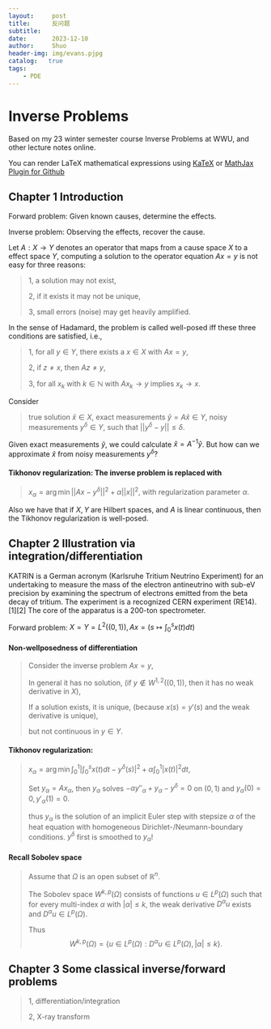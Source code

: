 ```yaml
---
layout:     post
title:      反问题
subtitle:   
date:       2023-12-10
author:     Shuo
header-img: img/evans.pjpg
catalog:   true
tags:
    - PDE
---
```


# Inverse Problems

Based on my 23 winter semester course Inverse Problems at WWU, and other lecture notes online. 

You can render LaTeX mathematical expressions using [KaTeX](https://khan.github.io/KaTeX/) or [MathJax Plugin for Github](https://chrome.google.com/webstore/detail/mathjax-plugin-for-github/ioemnmodlmafdkllaclgeombjnmnbima?hl=en)

## Chapter 1 Introduction

Forward problem: Given known causes, determine the effects. 

Inverse problem: Observing the effects, recover the cause. 

Let $A:X\to Y$ denotes an operator that maps from a cause space $X$ to a effect space $Y$, computing a solution to the operator equation $Ax=y$ is not easy for three reasons: 

> 1, a solution may not exist,
> 
> 2, if it exists it may not be unique,
> 
> 3, small errors (noise) may get heavily amplified.

In the sense of Hadamard, the problem is called well-posed iff these three conditions are satisfied, i.e.,

> 1, for all $y\in Y$, there exists a $x\in X$ with $Ax=y$,
>
> 2, if $z\neq x$, then $Az\neq y$,
>
> 3, for all $x_k$ with $k\in\mathbb{N}$ with $Ax_k\to y$ implies $x_k\to x$.

Consider
> true solution $\hat{x}\in X$,
> exact measurements $\hat{y} = A\hat{x}\in Y$,
> noisy measurements $y^{\delta}\in Y$, such that $||y^{\delta}-y||\leq\delta$.

Given exact measurements $\hat{y}$, we could calculate $\hat{x} = A^{−1}\hat{y}$.
But how can we approximate $\hat{x}$ from noisy measurements $y^{\delta}$?

#### Tikhonov regularization: The inverse problem is replaced with 

> $x_{\alpha}=\arg\min ||Ax-y^{\delta}||^2+\alpha||x||^2$, with regularization parameter $\alpha$. 

Also we have that if $X, Y$ are Hilbert spaces, and $A$ is linear continuous, then the Tikhonov regularization is well-posed. 

## Chapter 2 Illustration via integration/differentiation

KATRIN is a German acronym (Karlsruhe Tritium Neutrino Experiment) for an undertaking to measure the mass of the electron antineutrino with sub-eV precision by examining the spectrum of electrons emitted from the beta decay of tritium. The experiment is a recognized CERN experiment (RE14).[1][2] The core of the apparatus is a 200-ton spectrometer.

Forward problem: $X=Y=L^2((0,1)), Ax=(s\mapsto \int^s_0 x(t)dt)$ 

#### Non-wellposedness of differentiation

> Consider the inverse problem $Ax=y$,
> 
> In general it has no solution, (if $y\notin W^{1,2}((0,1))$, then it has no weak derivative in $X$),
>  
> If a solution exists, it is unique, (because $x(s)=y'(s)$ and the weak derivative is unique), 
> 
> but not continuous in $y\in Y$. 

#### Tikhonov regularization: 

> $x_{\alpha}=\arg\min \int^1_0|\int^s_0x(t)dt-y^{\delta}(s)|^2+\alpha\int^1_0|x(t)|^2dt$,
>
> Set $y_{\alpha}=Ax_{\alpha}$, then $y_{\alpha}$ solves $-\alpha y''_ {\alpha}+y_{\alpha}-y^{\delta}=0$ on $(0,1)$ and $y_{\alpha}(0)=0, y'_{\alpha}(1)=0$.
>
> thus $y_{\alpha}$ is the solution of an implicit Euler step with stepsize $\alpha$ of the heat equation with homogeneous Dirichlet-/Neumann-boundary conditions.
>  $y^{\delta}$ first is smoothed to $y_{\alpha}$!

#### Recall Sobolev space

> Assume that $\Omega$ is an open subset of $\mathbb{R}^n$.
>
> The Sobolev space $W^{k, p}(\Omega)$ consists of functions $u \in L^p(\Omega)$ such that for every multi-index $\alpha$ with $|\alpha| \leq k$, the weak derivative $D^\alpha u$ exists and $D^\alpha u \in L^p(\Omega)$.
>
> Thus
$$
W^{k, p}(\Omega)=\left\{u \in L^p(\Omega): D^\alpha u \in L^p(\Omega),|\alpha| \leq k\right\} .
$$
## Chapter 3 Some classical inverse/forward problems

> 1, differentiation/integration
>
> 2, X-ray transform
